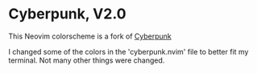 # Cyberpunk, V2.0
This Neovim colorscheme is a fork of [Cyberpunk](https://www.github.com/thedenisnikulin/vim-cyberpunk)

I changed some of the colors in the 'cyberpunk.nvim' file to better fit my terminal. Not many other things were changed.

